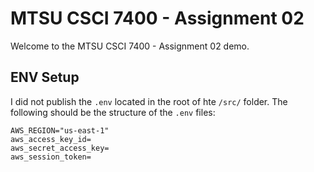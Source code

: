 # MTSU CSCI 7400 - Assignment 02

Welcome to the MTSU CSCI 7400 - Assignment 02 demo.

## ENV Setup

I did not publish the `.env` located in the root of hte `/src/` folder. The following should be the structure of the `.env` files:

```
AWS_REGION="us-east-1"
aws_access_key_id=
aws_secret_access_key=
aws_session_token=

```
